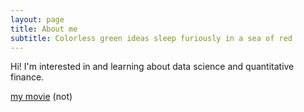 ```yaml
---
layout: page
title: About me
subtitle: Colorless green ideas sleep furiously in a sea of red
---
```


Hi! I'm interested in and learning about data science and quantitative finance.

 [my movie](http://en.wikipedia.org/wiki/The_Princess_Bride_%28film%29) (not)
